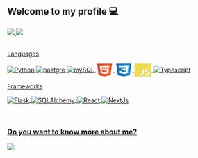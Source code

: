 ## Welcome to my profile 💻

 <div>
   <a href="https://github.com/phdepaula">
   <img height="180em" src="https://github-readme-stats.vercel.app/api?username=phdepaula&show_icons=true&theme=tokyonight&include_all_commits=false&count_private=true"/>
   <img height="180em" src="https://github-readme-stats.vercel.app/api/top-langs/?username=phdepaula&layout=compact&langs_count=6&theme=tokyonight"/>

</div>
<div style="display: inline_block"><br>
  <p>Languages<p>
    <img align="center" alt="Python" height="30" width="40" src="https://cdn.jsdelivr.net/gh/devicons/devicon/icons/python/python-original.svg">
    <img align="center" alt="postgre" height="30" width="40" src="https://cdn.jsdelivr.net/gh/devicons/devicon/icons/postgresql/postgresql-original.svg">
    <img align="center" alt="mySQL" height="30" width="40" src="https://cdn.jsdelivr.net/gh/devicons/devicon/icons/mysql/mysql-original.svg">
    <img align="center" alt="HTML" height="30" width="40" src="https://raw.githubusercontent.com/devicons/devicon/master/icons/html5/html5-original.svg">
    <img align="center" alt="CSS" height="30" width="40" src="https://raw.githubusercontent.com/devicons/devicon/master/icons/css3/css3-original.svg">
    <img align="center" alt="Js" height="30" width="40" src="https://raw.githubusercontent.com/devicons/devicon/master/icons/javascript/javascript-plain.svg">
    <img align="center" alt="Typescript" height="30" width="40" src="https://cdn.jsdelivr.net/gh/devicons/devicon/icons/typescript/typescript-original.svg">

  <p>Frameworks<p>
    <img align="center" alt="Flask" height="30" width="40" src="https://cdn.jsdelivr.net/gh/devicons/devicon/icons/flask/flask-original.svg">
    <img align="center" alt="SQLAlchemy" height="30" width="40" src="https://cdn.jsdelivr.net/gh/devicons/devicon/icons/sqlalchemy/sqlalchemy-original.svg">
    <img align="center" alt="React" height="30" width="40" src="https://cdn.jsdelivr.net/gh/devicons/devicon/icons/react/react-original.svg">
    <img align="center" alt="NextJs" height="30" width="40" src="https://cdn.jsdelivr.net/gh/devicons/devicon/icons/nextjs/nextjs-line.svg">
</div>
 
 <br>
 
  ### Do you want to know more about me?
 
<div> 
  <a href="https://www.linkedin.com/in/pedro-henrique-de-paula-alves-8995b9180" target="_blank"><img src="https://img.shields.io/badge/-LinkedIn-%230077B5?style=for-the-badge&logo=linkedin&logoColor=white" target="_blank"></a> 
 
</div>